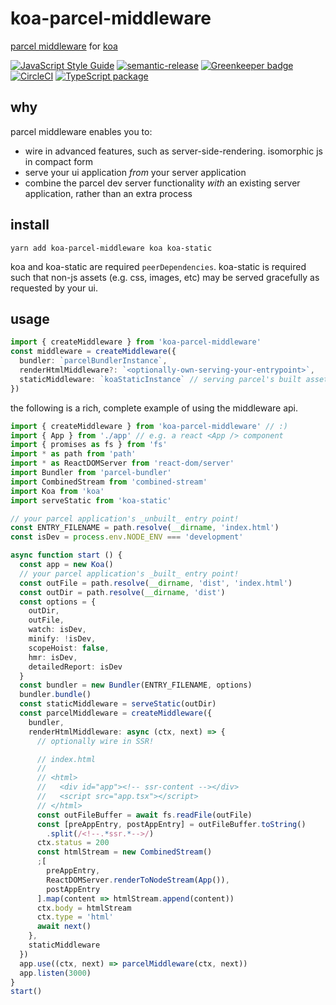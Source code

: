 # koa-parcel-middleware

[parcel middleware](https://parceljs.org/api.html#middleware) for [koa](https://koajs.com/)

[![JavaScript Style Guide](https://img.shields.io/badge/code_style-standard-brightgreen.svg)](https://standardjs.com) [![semantic-release](https://img.shields.io/badge/%20%20%F0%9F%93%A6%F0%9F%9A%80-semantic--release-e10079.svg)](https://github.com/semantic-release/semantic-release) [![Greenkeeper badge](https://badges.greenkeeper.io/cdaringe/koa-parcel-middleware.svg)](https://greenkeeper.io/) [![CircleCI](https://circleci.com/gh/cdaringe/koa-parcel-middleware.svg?style=svg)](https://circleci.com/gh/cdaringe/koa-parcel-middleware) [![TypeScript package](https://img.shields.io/badge/typings-included-blue.svg)](https://www.typescriptlang.org)

## why

parcel middleware enables you to:

- wire in advanced features, such as server-side-rendering. isomorphic js in compact form
- serve your ui application _from_ your server application
- combine the parcel dev server functionality _with_ an existing server application, rather than an extra process

## install

`yarn add koa-parcel-middleware koa koa-static`

koa and koa-static are required `peerDependencies`.  koa-static is required such that
non-js assets (e.g. css, images, etc) may be served gracefully as requested by your ui.

## usage

```ts
import { createMiddleware } from 'koa-parcel-middleware'
const middleware = createMiddleware({
  bundler: `parcelBundlerInstance`,
  renderHtmlMiddleware?: `<optionally-own-serving-your-entrypoint>`,
  staticMiddleware: `koaStaticInstance` // serving parcel's built assets
})
```

the following is a rich, complete example of using the middleware api.

```ts
import { createMiddleware } from 'koa-parcel-middleware' // :)
import { App } from './app' // e.g. a react <App /> component
import { promises as fs } from 'fs'
import * as path from 'path'
import * as ReactDOMServer from 'react-dom/server'
import Bundler from 'parcel-bundler'
import CombinedStream from 'combined-stream'
import Koa from 'koa'
import serveStatic from 'koa-static'

// your parcel application's _unbuilt_ entry point!
const ENTRY_FILENAME = path.resolve(__dirname, 'index.html')
const isDev = process.env.NODE_ENV === 'development'

async function start () {
  const app = new Koa()
  // your parcel application's _built_ entry point!
  const outFile = path.resolve(__dirname, 'dist', 'index.html')
  const outDir = path.resolve(__dirname, 'dist')
  const options = {
    outDir,
    outFile,
    watch: isDev,
    minify: !isDev,
    scopeHoist: false,
    hmr: isDev,
    detailedReport: isDev
  }
  const bundler = new Bundler(ENTRY_FILENAME, options)
  bundler.bundle()
  const staticMiddleware = serveStatic(outDir)
  const parcelMiddleware = createMiddleware({
    bundler,
    renderHtmlMiddleware: async (ctx, next) => {
      // optionally wire in SSR!

      // index.html
      //
      // <html>
      //   <div id="app"><!-- ssr-content --></div>
      //   <script src="app.tsx"></script>
      // </html>
      const outFileBuffer = await fs.readFile(outFile)
      const [preAppEntry, postAppEntry] = outFileBuffer.toString()
        .split(/<!--.*ssr.*-->/)
      ctx.status = 200
      const htmlStream = new CombinedStream()
      ;[
        preAppEntry,
        ReactDOMServer.renderToNodeStream(App()),
        postAppEntry
      ].map(content => htmlStream.append(content))
      ctx.body = htmlStream
      ctx.type = 'html'
      await next()
    },
    staticMiddleware
  })
  app.use((ctx, next) => parcelMiddleware(ctx, next))
  app.listen(3000)
}
start()
```
